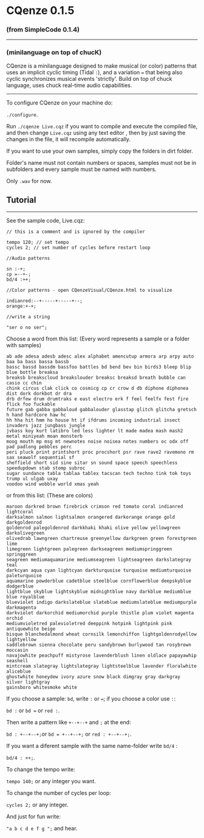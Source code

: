 # CQenze 0.1.5
### (from SimpleCode 0.1.4)
-----------------
### (minilanguage on top of chucK)

CQenze is a minilanguage designed to make musical (or color) patterns that uses an implicit cyclic timing (Tidal ``:``),
and a variation ``=`` that being also cyclic synchronizes musical events 'strictly'.
Build on top of chuck language, uses chuck real-time audio capabilities.

-----------------
To configure CQenze on your machine do:

``./configure``.

Run ``./cqenze Live.cqz`` if you want to compile and execute the compiled file, and then change ``Live.cqz`` using any text editor , then by just saving the changes in the file, it will recompile automatically.

If you want to use your own samples, simply copy the folders
in dirt folder.

Folder's name must not contain numbers or spaces, samples must not
be in subfolders and every sample must be named with numbers.

Only ``.wav`` for now.

## Tutorial
-----------------

See the sample code, Live.cqz:

```
// this is a comment and is ignored by the compiler

tempo 120; // set tempo
cycles 2; // set number of cycles before restart loop

//Audio patterns

sn :-+;
cp =--+-;
bd/4 :++;

//Color patterns - open CQenzeVisual/CQenze.html to visualize

indianred:--+-----+-----+--;
orange:+-+;

//write a string 

"ser o no ser";  
```

Choose a word from this list:
(Every word represents a sample or a folder with samples)
```
ab ade adesa adesb adesc alex alphabet amencutup armora arp arpy auto baa ba bass bassa bassb
bassc bassd bassdm bassfoo battles bd bend bev bin birds3 bleep blip blue bottle breaksa
breaksb breakscloud breakslouder breaksc breaksd breath bubble can casio cc chin
chink circus clak click co cosmicg cp cr crow d db diphone diphonea dist dork dorkbot dr dra
drb drfew drum drumtraks e east electro erk f feel feelfx fest fire  flick foo fuckable
future gab gabba gabbaloud gabbalouder glasstap glitch glitcha gretsch h hand hardcore haw hc
hh hha hit hmm ho house ht if ifdrums incoming industrial insect invaders jazz jungbass jungle
jvbass koy kurt latibro led less lighter lt made madea mash mash2 metal miniyeah moan monsterb
moog mouth mp msg mt newnotes noise noisea notes numbers oc odx off pad padlong pebbles perc
peri pluck print printshort proc procshort psr rave rave2 ravemono rm sax seawolf sequential sf
sheffield short sid sine sitar sn sound space speech speechless speedupdown stab stomp subroc
sugar sundance tabla tablaa tablex tacscan tech techno tink tok toys trump ul ulgab uxay
voodoo wind wobble world xmas yeah 
```
or from this list:
(These are colors)
```
maroon darkred brown firebrick crimson red tomato coral indianred lightcoral
darksalmon salmon lightsalmon orangered darkorange orange gold darkgoldenrod
goldenrod palegoldenrod darkkhaki khaki olive yellow yellowgreen darkolivegreen
olivedrab lawngreen chartreuse greenyellow darkgreen green forestgreen lime
limegreen lightgreen palegreen darkseagreen mediumspringgreen springgreen
seagreen mediumaquamarine mediumseagreen lightseagreen darkslategray teal
darkcyan aqua cyan lightcyan darkturquoise turquoise mediumturquoise paleturquoise
aquamarine powderblue cadetblue steelblue cornflowerblue deepskyblue dodgerblue
lightblue skyblue lightskyblue midnightblue navy darkblue mediumblue blue royalblue
blueviolet indigo darkslateblue slateblue mediumslateblue mediumpurple darkmagenta
darkviolet darkorchid mediumorchid purple thistle plum violet magenta orchid
mediumvioletred palevioletred deeppink hotpink lightpink pink antiquewhite beige
bisque blanchedalmond wheat cornsilk lemonchiffon lightgoldenrodyellow lightyellow
saddlebrown sienna chocolate peru sandybrown burlywood tan rosybrown moccasin
navajowhite peachpuff mistyrose lavenderblush linen oldlace papayawhip seashell
mintcream slategray lightslategray lightsteelblue lavender floralwhite aliceblue
ghostwhite honeydew ivory azure snow black dimgray gray darkgray silver lightgray
gainsboro whitesmoke white
```

If you choose a sample: ``bd``, write ``:`` or ``=``; if you choose a color
use ``:``:

``bd :`` or ``bd =`` or ``red :``.

Then write a pattern like ``+--+--+`` and ``;`` at the end:

``bd : +--+--+;``or ``bd = +--+--+;`` or ``red : +--+--+;``.

If you want a diferent sample with the same name-folder write ``bd/4`` :

``bd/4 : ++;``.

To change the tempo write:

``tempo 140;`` or any integer you want.

To change the number of cycles per loop:

``cycles 2;`` or any integer.


And just for fun write:

``"a b c d e f g ";`` and hear.
